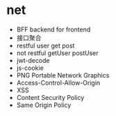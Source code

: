 # net

- BFF backend for frontend
- 接口聚合
- restful user get post
- not restful getUser postUser
- jwt-decode
- js-cookie
- PNG Portable Network Graphics
- Access-Control-Allow-Origin
- XSS
- Content Security Policy
- Same Origin Policy
